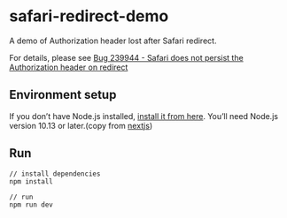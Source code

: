 # safari-redirect-demo

A demo of Authorization header lost after Safari redirect.

For details, please see [Bug 239944 - Safari does not persist the Authorization header on redirect](https://bugs.webkit.org/show_bug.cgi?id=239944)

## Environment setup

If you don’t have Node.js installed, [install it from here](https://nodejs.org/). You’ll need Node.js version 10.13 or later.(copy from [nextjs](https://nextjs.org/learn/basics/create-nextjs-app/setup))


## Run

```
// install dependencies
npm install

// run
npm run dev
```